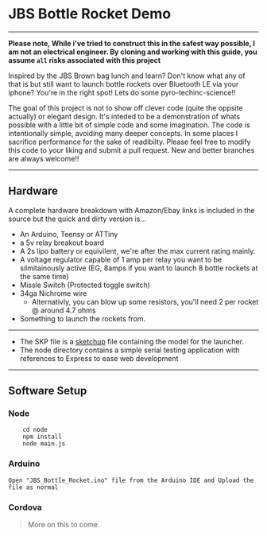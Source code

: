 # JBS Bottle Rocket Demo #
---
**Please note, While i've tried to construct this in the safest way possible, I am not an electrical engineer. By cloning and working with this guide, you assume `all` risks associated with this project**

Inspired by the JBS Brown bag lunch and learn?  Don't know what any of that is but still want to launch bottle rockets over Bluetooth LE via your iphone?  You're in the right spot! Lets do some pyro-techinc-science!!

The goal of this project is not to show off clever code (quite the oppsite actually) or elegant design.  It's inteded to be a demonstration of whats possible with a little bit of simple code and some imagination.  The code is intentionally simple, avoiding many deeper concepts.  In some places I sacrifice performance for the sake of readibilty.  Please feel free to modify this code to _your_ liking and submit a pull request.  New and better branches are always welcome!!

---
## Hardware

A complete hardware breakdown with Amazon/Ebay links is included in the source but the quick and dirty version is...
* An Arduino, Teensy or ATTiny
* a 5v relay breakout board
* A 2s lipo battery or equivilent, we're after the max current rating mainly.
* A voltage regulator capable of 1 amp per relay you want to be silmitainously active (EG, 8amps if you want to launch 8 bottle rockets at the same time)
* Missle Switch (Protected toggle switch)
* 34ga Nichrome wire
    * Alternativly, you can blow up some resistors,  you'll need 2 per rocket @ around 4.7 ohms
* Something to launch the rockets from.

---
* The SKP file is a [sketchup](http://www.sketchup.com/) file containing the model for the launcher.
* The node directory contains a simple serial testing application with references to Express to ease web development

---
## Software Setup

### Node

```
    cd node
    npm install
    node main.js
```

### Arduino

    Open "JBS_Bottle_Rocket.ino" file from the Arduino IDE and Upload the file as normal
 
### Cordova
> More on this to come.